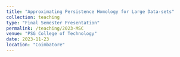 ```yaml
---
title: "Approximating Persistence Homology for Large Data-sets"
collection: teaching
type: "Final Semester Presentation"
permalink: /teaching/2023-MSC
venue: "PSG College of Technology"
date: 2023-11-23
location: "Coimbatore"
---
```



<center> 
    <object data= 
"/tempdir/files/Final_Report_Presentation.pdf" 
            width="1200"
            height="800"> 
    </object> 
</center> 